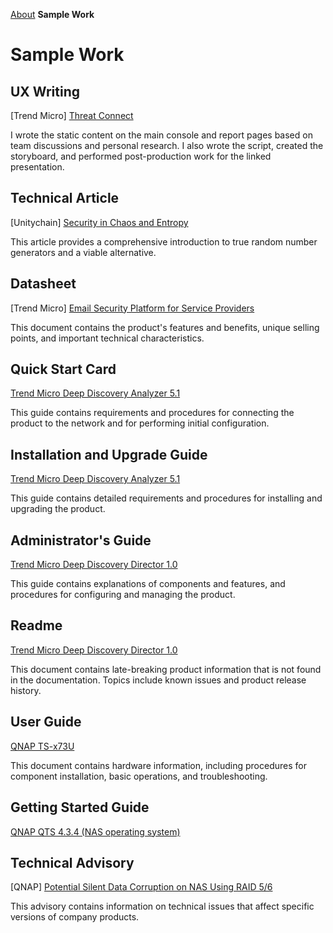 [About](index.md)  **Sample Work**

# Sample Work

## UX Writing

[Trend Micro] [Threat Connect](https://youtu.be/kUDFTyvd_HM)  

I wrote the static content on the main console and report pages based on team discussions and personal research. I also wrote the script, created the storyboard, and performed post-production work for the linked presentation.

## Technical Article

[Unitychain] [Security in Chaos and Entropy](https://www.unitychain.io/blog/true-random-number-generators/)

This article provides a comprehensive introduction to true random number generators and a viable alternative.

## Datasheet

[Trend Micro] [Email Security Platform for Service Providers](https://github.com/jillian-maroket/profile/blob/master/docs/xsp-consumer-endpoint-security-datasheet-en.pdf)

This document contains the product's features and benefits, unique selling points, and important technical characteristics.

## Quick Start Card

[Trend Micro Deep Discovery Analyzer 5.1](https://github.com/jillian-maroket/profile/blob/master/docs/ddan_5.1_qsc.pdf)

This guide contains requirements and procedures for connecting the product to the network and for performing initial configuration.

## Installation and Upgrade Guide

[Trend Micro Deep Discovery Analyzer 5.1](https://github.com/jillian-maroket/profile/blob/master/docs/ddan_5.1_iug.pdf)

This guide contains detailed requirements and procedures for installing and upgrading the product.

## Administrator's Guide

[Trend Micro Deep Discovery Director 1.0](https://github.com/jillian-maroket/profile/blob/master/docs/ddd_1.0_ag.pdf)

This guide contains explanations of components and features, and procedures for configuring and managing the product.

## Readme

[Trend Micro Deep Discovery Director 1.0](https://github.com/jillian-maroket/profile/blob/master/docs/ddd_1.0_readme.txt)

This document contains late-breaking product information that is not found in the documentation. Topics include known issues and product release history.

## User Guide

[QNAP TS-x73U](https://github.com/jillian-maroket/profile/blob/master/docs/TS-x73U-UG-06-en.pdf)

This document contains hardware information, including procedures for component installation, basic operations, and troubleshooting.

## Getting Started Guide

[QNAP QTS 4.3.4 (NAS operating system)](https://github.com/jillian-maroket/profile/blob/master/docs/QTS4.3.4_GSG_en.zip)

## Technical Advisory

[QNAP] [Potential Silent Data Corruption on NAS Using RAID 5/6](https://www.qnap.com/en/technical-advisory/tec-201707-01)

This advisory contains information on technical issues that affect specific versions of company products.

